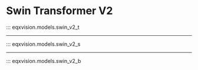 # Swin Transformer V2



::: eqxvision.models.swin_v2_t

---

::: eqxvision.models.swin_v2_s

---

::: eqxvision.models.swin_v2_b